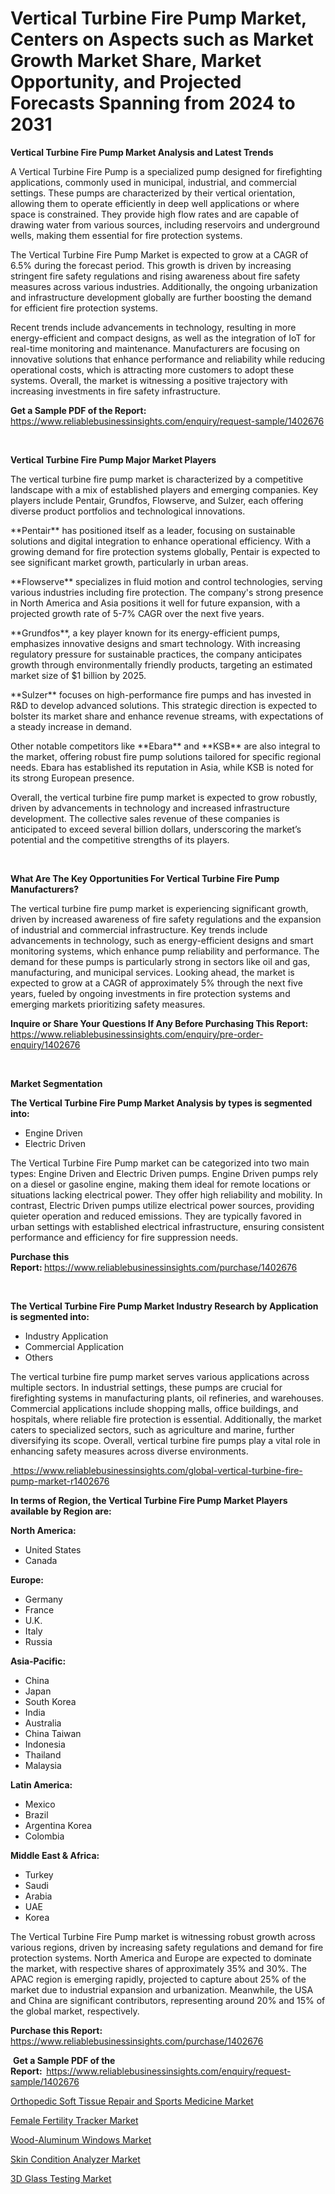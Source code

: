 <p><h1>Vertical Turbine Fire Pump Market, Centers on Aspects such as Market Growth Market Share, Market Opportunity, and Projected Forecasts Spanning from 2024 to 2031</h1></p><p><strong>Vertical Turbine Fire Pump Market Analysis and Latest Trends</strong></p>
<p><p>A Vertical Turbine Fire Pump is a specialized pump designed for firefighting applications, commonly used in municipal, industrial, and commercial settings. These pumps are characterized by their vertical orientation, allowing them to operate efficiently in deep well applications or where space is constrained. They provide high flow rates and are capable of drawing water from various sources, including reservoirs and underground wells, making them essential for fire protection systems.</p><p>The Vertical Turbine Fire Pump Market is expected to grow at a CAGR of 6.5% during the forecast period. This growth is driven by increasing stringent fire safety regulations and rising awareness about fire safety measures across various industries. Additionally, the ongoing urbanization and infrastructure development globally are further boosting the demand for efficient fire protection systems.</p><p>Recent trends include advancements in technology, resulting in more energy-efficient and compact designs, as well as the integration of IoT for real-time monitoring and maintenance. Manufacturers are focusing on innovative solutions that enhance performance and reliability while reducing operational costs, which is attracting more customers to adopt these systems. Overall, the market is witnessing a positive trajectory with increasing investments in fire safety infrastructure.</p></p>
<p><strong>Get a Sample PDF of the Report:&nbsp;</strong> <a href="https://www.reliablebusinessinsights.com/enquiry/request-sample/1402676?utm_campaign=1686&utm_medium=2&utm_source=Github&utm_content=ia&utm_term=23102024&utm_id=vertical-turbine-fire-pump">https://www.reliablebusinessinsights.com/enquiry/request-sample/1402676</a></p>
<p>&nbsp;</p>
<p><strong>Vertical Turbine Fire Pump Major Market Players</strong></p>
<p><p>The vertical turbine fire pump market is characterized by a competitive landscape with a mix of established players and emerging companies. Key players include Pentair, Grundfos, Flowserve, and Sulzer, each offering diverse product portfolios and technological innovations.</p><p>**Pentair** has positioned itself as a leader, focusing on sustainable solutions and digital integration to enhance operational efficiency. With a growing demand for fire protection systems globally, Pentair is expected to see significant market growth, particularly in urban areas.</p><p>**Flowserve** specializes in fluid motion and control technologies, serving various industries including fire protection. The company's strong presence in North America and Asia positions it well for future expansion, with a projected growth rate of 5-7% CAGR over the next five years.</p><p>**Grundfos**, a key player known for its energy-efficient pumps, emphasizes innovative designs and smart technology. With increasing regulatory pressure for sustainable practices, the company anticipates growth through environmentally friendly products, targeting an estimated market size of $1 billion by 2025.</p><p>**Sulzer** focuses on high-performance fire pumps and has invested in R&D to develop advanced solutions. This strategic direction is expected to bolster its market share and enhance revenue streams, with expectations of a steady increase in demand.</p><p>Other notable competitors like **Ebara** and **KSB** are also integral to the market, offering robust fire pump solutions tailored for specific regional needs. Ebara has established its reputation in Asia, while KSB is noted for its strong European presence.</p><p>Overall, the vertical turbine fire pump market is expected to grow robustly, driven by advancements in technology and increased infrastructure development. The collective sales revenue of these companies is anticipated to exceed several billion dollars, underscoring the market’s potential and the competitive strengths of its players.</p></p>
<p>&nbsp;</p>
<p><strong>What Are The Key Opportunities For Vertical Turbine Fire Pump Manufacturers?</strong></p>
<p><p>The vertical turbine fire pump market is experiencing significant growth, driven by increased awareness of fire safety regulations and the expansion of industrial and commercial infrastructure. Key trends include advancements in technology, such as energy-efficient designs and smart monitoring systems, which enhance pump reliability and performance. The demand for these pumps is particularly strong in sectors like oil and gas, manufacturing, and municipal services. Looking ahead, the market is expected to grow at a CAGR of approximately 5% through the next five years, fueled by ongoing investments in fire protection systems and emerging markets prioritizing safety measures.</p></p>
<p><strong>Inquire or Share Your Questions If Any Before Purchasing This Report:</strong> <a href="https://www.reliablebusinessinsights.com/enquiry/pre-order-enquiry/1402676?utm_campaign=1686&utm_medium=2&utm_source=Github&utm_content=ia&utm_term=23102024&utm_id=vertical-turbine-fire-pump">https://www.reliablebusinessinsights.com/enquiry/pre-order-enquiry/1402676</a></p>
<p>&nbsp;</p>
<p><strong>Market Segmentation</strong></p>
<p><strong>The Vertical Turbine Fire Pump Market Analysis by types is segmented into:</strong></p>
<p><ul><li>Engine Driven</li><li>Electric Driven</li></ul></p>
<p><p>The Vertical Turbine Fire Pump market can be categorized into two main types: Engine Driven and Electric Driven pumps. Engine Driven pumps rely on a diesel or gasoline engine, making them ideal for remote locations or situations lacking electrical power. They offer high reliability and mobility. In contrast, Electric Driven pumps utilize electrical power sources, providing quieter operation and reduced emissions. They are typically favored in urban settings with established electrical infrastructure, ensuring consistent performance and efficiency for fire suppression needs.</p></p>
<p><strong>Purchase this Report:&nbsp;</strong><a href="https://www.reliablebusinessinsights.com/purchase/1402676?utm_campaign=1686&utm_medium=2&utm_source=Github&utm_content=ia&utm_term=23102024&utm_id=vertical-turbine-fire-pump">https://www.reliablebusinessinsights.com/purchase/1402676</a></p>
<p>&nbsp;</p>
<p><strong>The Vertical Turbine Fire Pump Market Industry Research by Application is segmented into:</strong></p>
<p><ul><li>Industry Application</li><li>Commercial Application</li><li>Others</li></ul></p>
<p><p>The vertical turbine fire pump market serves various applications across multiple sectors. In industrial settings, these pumps are crucial for firefighting systems in manufacturing plants, oil refineries, and warehouses. Commercial applications include shopping malls, office buildings, and hospitals, where reliable fire protection is essential. Additionally, the market caters to specialized sectors, such as agriculture and marine, further diversifying its scope. Overall, vertical turbine fire pumps play a vital role in enhancing safety measures across diverse environments.</p></p>
<p><a href="https://www.reliablebusinessinsights.com/global-vertical-turbine-fire-pump-market-r1402676?utm_campaign=1686&utm_medium=2&utm_source=Github&utm_content=ia&utm_term=23102024&utm_id=vertical-turbine-fire-pump">&nbsp;https://www.reliablebusinessinsights.com/global-vertical-turbine-fire-pump-market-r1402676</a></p>
<p><strong>In terms of Region, the Vertical Turbine Fire Pump Market Players available by Region are:</strong></p>
<p>
    <p> <strong> North America: </strong>
        <ul>
            <li>United States</li>
            <li>Canada</li>
        </ul>
        </p> 
    <p> <strong> Europe: </strong>
        <ul>
            <li>Germany</li>
            <li>France</li>
            <li>U.K.</li>
            <li>Italy</li>
            <li>Russia</li>
        </ul>
        </p> 
    <p> <strong> Asia-Pacific: </strong>
        <ul>
            <li>China</li>
            <li>Japan</li>
            <li>South Korea</li>
            <li>India</li>
            <li>Australia</li>
            <li>China Taiwan</li>
            <li>Indonesia</li>
            <li>Thailand</li>
            <li>Malaysia</li>
        </ul>
        </p> 
    <p> <strong> Latin America: </strong>
        <ul>
            <li>Mexico</li>
            <li>Brazil</li>
            <li>Argentina Korea</li>
            <li>Colombia</li>
        </ul>
        </p> 
    <p> <strong> Middle East & Africa: </strong>
        <ul>
            <li>Turkey</li>
            <li>Saudi</li>
            <li>Arabia</li>
            <li>UAE</li>
            <li>Korea</li>
        </ul>
    </p>
    </p>
<p><p>The Vertical Turbine Fire Pump market is witnessing robust growth across various regions, driven by increasing safety regulations and demand for fire protection systems. North America and Europe are expected to dominate the market, with respective shares of approximately 35% and 30%. The APAC region is emerging rapidly, projected to capture about 25% of the market due to industrial expansion and urbanization. Meanwhile, the USA and China are significant contributors, representing around 20% and 15% of the global market, respectively.</p></p>
<p><strong>Purchase this Report: </strong><a href="https://www.reliablebusinessinsights.com/purchase/1402676?utm_campaign=1686&utm_medium=2&utm_source=Github&utm_content=ia&utm_term=23102024&utm_id=vertical-turbine-fire-pump">https://www.reliablebusinessinsights.com/purchase/1402676</a></p>
<p>&nbsp;<strong>Get a Sample PDF of the Report:&nbsp;&nbsp;</strong><a href="https://www.reliablebusinessinsights.com/enquiry/request-sample/1402676?utm_campaign=1686&utm_medium=2&utm_source=Github&utm_content=ia&utm_term=23102024&utm_id=vertical-turbine-fire-pump">https://www.reliablebusinessinsights.com/enquiry/request-sample/1402676</a></p>
<p><strong></strong></p>
<p><p><a href="https://www.linkedin.com/pulse/orthopedic-soft-tissue-repair-sports-medicine-market-pulse-f09pe?utm_campaign=1686&utm_medium=2&utm_source=Github&utm_content=ia&utm_term=23102024&utm_id=vertical-turbine-fire-pump">Orthopedic Soft Tissue Repair and Sports Medicine Market</a></p><p><a href="https://www.linkedin.com/pulse/evolution-female-fertility-tracker-market-key-shifts-from-lw6ye?utm_campaign=1686&utm_medium=2&utm_source=Github&utm_content=ia&utm_term=23102024&utm_id=vertical-turbine-fire-pump">Female Fertility Tracker Market</a></p><p><a href="https://www.linkedin.com/pulse/key-drivers-wood-aluminum-windows-market-trends-future-outlook-jotef?utm_campaign=1686&utm_medium=2&utm_source=Github&utm_content=ia&utm_term=23102024&utm_id=vertical-turbine-fire-pump">Wood-Aluminum Windows Market</a></p><p><a href="https://www.linkedin.com/pulse/unveiling-market-trends-global-skin-condition-analyzer-growth-yexoe?utm_campaign=1686&utm_medium=2&utm_source=Github&utm_content=ia&utm_term=23102024&utm_id=vertical-turbine-fire-pump">Skin Condition Analyzer Market</a></p><p><a href="https://www.linkedin.com/pulse/3d-glass-testing-spectrum-usage-patterns-sector-evolution-b7kef?utm_campaign=1686&utm_medium=2&utm_source=Github&utm_content=ia&utm_term=23102024&utm_id=vertical-turbine-fire-pump">3D Glass Testing Market</a></p></p>